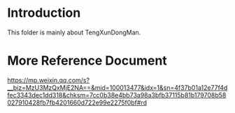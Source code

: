 # Introduction
This folder is mainly about TengXunDongMan.

# More Reference Document
https://mp.weixin.qq.com/s?__biz=MzU3MzQxMjE2NA==&mid=100013477&idx=1&sn=4f37b01a12e77f4dfec3343dec1dd318&chksm=7cc0b38e4bb73a98a3bfb37115b81b179708b58027910428fb7fb4201660d722e99e2275f0bf#rd
